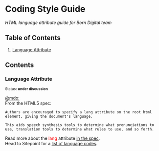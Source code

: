 # Coding Style Guide

*HTML language attribute guide for Born Digital team*

## Table of Contents

  1. [Language Attribute](#language-attribute)
  
## Contents

### Language Attribute

<sup>Status: **under discussion** </sup>

[@mdo:](http://codeguide.co/#html-lang) <br>
From the HTML5 spec:

```
Authors are encouraged to specify a lang attribute on the root html element, giving the document's language.

This aids speech synthesis tools to determine what pronunciations to use, translation tools to determine what rules to use, and so forth.
```

Read more about the <font color="red">lang</font> attribute <a href="http://www.w3.org/html/wg/drafts/html/master/semantics.html#the-html-element">in the spec</a>.<br>
Head to Sitepoint for a <a href="http://reference.sitepoint.com/html/lang-codes">list of language codes</a>.
